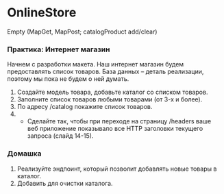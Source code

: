 # OnlineStore
Empty (MapGet, MapPost; catalogProduct add/clear)
### Практика: Интернет магазин
Начнем с разработки макета. Наш интернет магазин будем предоставлять список товаров.
База данных – деталь реализации, поэтому мы пока не будем о ней думать.
1. Создайте модель товара, добавьте каталог со списком товаров.
2. Заполните список товаров любыми товарами (от 3-х и более).
3. По адресу /catalog покажите список товаров.
4. * Сделайте так, чтобы при переходе на страницу /headers ваше веб приложение показывало все HTTP заголовки текущего запроса (слайд 14-15).
### Домашка
1. Реализуйте эндпоинт, который позволит добавлять новые товары в каталог.
2. Добавить для очистки каталога.
